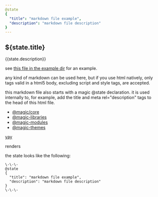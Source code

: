 ```yaml
---
@state
{
  "title": "markdown file example",
  "description": "markdown file description"
}
---
```


## ${state.title}

{{state.description}}

see [this file in the example dir](https://github.com/magic/core/blob/master/example/pages/modules/markdown.md) for an example.

any kind of markdown can be used here,
but if you use html natively,
only tags valid in a html5 body, excluding script and style tags, are accepted.

this markdown file also starts with a magic @state declaration.
it is used internally to, for example, add the title and meta rel="description" tags to the head of this html file.

* [@magic/core](https://magic.github.io)
* [@magic-libraries](https://magic-libraries.github.io)
* [@magic-modules](https://magic-modules.github.io)
* [@magic-themes](https://magic-themes.github.io)

<a href="https://external.com">yay</a>

<Link to="/testing" text="Whatcha gonna do?"></Link>

renders

<MarkdownEmbed state>
</MarkdownEmbed>


the state looks like the following:

```
\-\-\-
@state
{
  "title": "markdown file example",
  "description": "markdown file description"
}
\-\-\-
```
